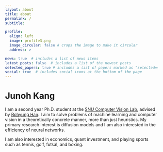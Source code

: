 ```yaml
---
layout: about
title: about
permalink: /
subtitle: 

profile:
  align: left
  image: profile3.png
  image_circular: false # crops the image to make it circular
  address: >

news: true  # includes a list of news items
latest_posts: false  # includes a list of the newest posts
selected_papers: true # includes a list of papers marked as "selected={true}"
social: true  # includes social icons at the bottom of the page
---
```

# Junoh Kang
I am a second year Ph.D. student at the [SNU Computer Vision Lab](https://cv.snu.ac.kr/), advised by [Bohyung Han](https://cv.snu.ac.kr/index.php/~bhhan/).
I aim to solve problems of machine learning and computer vision in a theoretically concrete manner, more than just heuristics.
My primary research interest is diffusion models and I am also interested in the efficiency of neural networks.

I am also interested in economics, quant investment, and playing sports such as tennis, golf, futsal, and boxing.